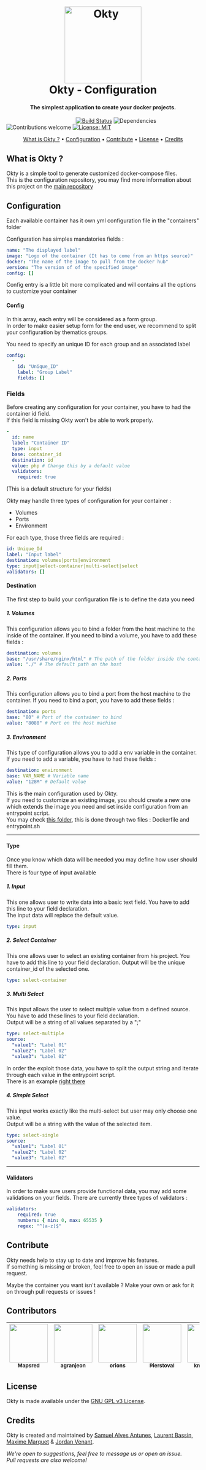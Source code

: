 
<h1 align="center">
  <a href="https://okty.io/">
    <img src="https://i.imgur.com/kN8SThu.png" alt="Okty" height="200">
  </a>
  <br>
  Okty - Configuration
  <br>
</h1>

<h4 align="center">The simplest application to create your docker projects.</h4>

&nbsp;&nbsp;&nbsp;&nbsp;&nbsp;&nbsp;&nbsp;&nbsp;&nbsp;&nbsp;&nbsp;&nbsp;&nbsp;&nbsp;&nbsp;
&nbsp;&nbsp;&nbsp;&nbsp;&nbsp;&nbsp;&nbsp;&nbsp;&nbsp;&nbsp;&nbsp;&nbsp;&nbsp;&nbsp;&nbsp;
&nbsp;&nbsp;&nbsp;&nbsp;&nbsp;&nbsp;&nbsp;&nbsp;&nbsp;&nbsp;&nbsp;&nbsp;&nbsp;
[![Build Status](https://travis-ci.org/Okty-io/okty-config.svg?branch=master)](https://travis-ci.org/Okty-io/okty-config.svg)
![Dependencies](https://david-dm.org/lbassin/okty.svg)
![Contributions welcome](https://img.shields.io/badge/contributions-welcome-lightgrey.svg)
[![License: MIT](https://img.shields.io/badge/License-MIT-blue.svg)](https://opensource.org/licenses/MIT)

<p align="center">
  <a href="#what-is-okty">What is Okty ?</a> •
  <a href="#configuration">Configuration</a> •
  <a href="#contribute">Contribute</a> •
  <a href="#license">License</a> •
  <a href="#credits">Credits</a>
</p>

## What is Okty ?

Okty is a simple tool to generate customized docker-compose files.  
This is the configuration repository, you may find more information about this project on the [main repository](https://github.com/lbassin/okty)

## Configuration

Each available container has it own yml configuration file in the "containers" folder  
  
Configuration has simples mandatories fields : 
```yml
name: "The displayed label"
image: "Logo of the container (It has to come from an https source)"
docker: "The name of the image to pull from the docker hub"
version: "The version of of the specified image"
config: []
```

Config entry is a little bit more complicated and will contains all the options to customize your container  

#### Config

In this array, each entry will be considered as a form group.  
In order to make easier setup form for the end user, we recommend to split your configuration by thematics groups.  
  
You need to specify an unique ID for each group and an associated label
```yml
config:
  - 
    id: "Unique_ID"
    label: "Group Label"
    fields: []
```  

### Fields 

Before creating any configuration for your container, you have to had the container id field.  
If this field is missing Okty won't be able to work properly.
```yml
- 
  id: name 
  label: "Container ID"
  type: input
  base: container_id
  destination: id
  value: php # Change this by a default value
  validators:
    required: true
```
(This is a default structure for your fields) 

Okty may handle three types of configuration for your container :
- Volumes
- Ports
- Environment

For each type, those three fields are required :
```yml
id: Unique_Id
label: "Input label"
destination: volumes|ports|environment
type: input|select-container|multi-select|select
validators: []
```

#### Destination  
The first step to build your configuration file is to define the data you need
##### 1. Volumes
This configuration allows you to bind a folder from the host machine to the inside of the container.
If you need to bind a volume, you have to add these fields :  
```yml
destination: volumes
base: "/usr/share/nginx/html" # The path of the folder inside the container
value: "./" # The default path on the host
```

##### 2. Ports
This configuration allows you to bind a port from the host machine to the container.
If you need to bind a port, you have to add these fields :  
```yml
destination: ports
base: "80" # Port of the container to bind
value: "8080" # Port on the host machine
```

##### 3. Environment
This type of configuration allows you to add a env variable in the container.  
If you need to add a variable, you have to had these fields :
```yml
destination: environment
base: VAR_NAME # Variable name
value: "128M" # Default value 
```

This is the main configuration used by Okty.  
If you need to customize an existing image, you should create a new one which extends the image you need and set inside configuration from an entrypoint script.  
You may check [this folder](https://github.com/lbassin/okty-config/tree/master/images/nginx), this is done through two files : Dockerfile and entrypoint.sh

***

#### Type
Once you know which data will be needed you may define how user should fill them.  
There is four type of input available  

##### 1. Input
This one allows user to write data into a basic text field.
You have to add this line to your field declaration.  
The input data will replace the default value.
```yml
type: input
```

##### 2. Select Container
This one allows user to select an existing container from his project.
You have to add this line to your field declaration.
Output will be the unique container_id of the selected one.
```yml
type: select-container
```  

##### 3. Multi Select
This input allows the user to select multiple value from a defined source.  
You have to add these lines to your field declaration.  
Output will be a string of all values separated by a ";"
```yml
type: select-multiple 
source: 
  "value1": "Label 01"
  "value2": "Label 02"
  "value3": "Label 02"
```

In order the exploit those data, you have to split the output string and iterate through each value in the entrypoint script.  
There is an example [right there](https://github.com/lbassin/okty-config/blob/master/images/php/entrypoint.sh#L8)  
  
##### 4. Simple Select
This input works exactly like the multi-select but user may only choose one value.  
Output will be a string with the value of the selected item.
```yml
type: select-single 
source: 
  "value1": "Label 01"
  "value2": "Label 02"
  "value3": "Label 02"
```

***

#### Validators
In order to make sure users provide functional data, you may add some validations on your fields.
There are currently three types of validators : 
```yml
validators:
    required: true
    numbers: { min: 0, max: 65535 }
    regex: "^[a-z]$"
```  
  
## Contribute

Okty needs help to stay up to date and improve his features.  
If something is missing or broken, feel free to open an issue or made a pull request.  
  
Maybe the container you want isn't available ? 
Make your own or ask for it on through pull requests or issues !

## Contributors

| [<img src="https://avatars1.githubusercontent.com/u/13522273?s=460&v=4" width="100px;"/><br /><sub><b>Mapsred</b></sub>](https://github.com/Mapsred) | [<img src="https://avatars0.githubusercontent.com/u/17589926?s=460&v=4" width="100px;"/><br /><sub><b>agranjeon</b></sub>](https://github.com/agranjeon) | [<img src="https://avatars2.githubusercontent.com/u/734582?s=460&v=4" width="100px;"/><br /><sub><b>orions</b></sub>](https://github.com/orions) | [<img src="https://avatars0.githubusercontent.com/u/3369266?s=460&v=4" width="100px;"/><br /><sub><b>Pierstoval</b></sub>](https://github.com/Pierstoval) | [<img src="https://avatars0.githubusercontent.com/u/7290607?s=400&v=4" width="100px;"/><br /><sub><b>kmarques</b></sub>](https://github.com/kmarques)
| :---: | :---: | :---: | :---: | :---: |

## License
Okty is made available under the [GNU GPL v3 License](https://opensource.org/licenses/GPL-3.0).

## Credits
Okty is created and maintained by
[Samuel Alves Antunes](https://github.com/NeverTwice), 
[Laurent Bassin](https://github.com/lbassin),
[Maxime Marquet](https://github.com/x-Raz) &
[Jordan Venant](https://github.com/Kubenic).

*We're open to suggestions, feel free to message us or open an issue.*  
*Pull requests are also welcome!*
